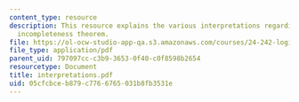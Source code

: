 ```yaml
---
content_type: resource
description: This resource explains the various interpretations regarding the first
  incompleteness theorem.
file: https://ol-ocw-studio-app-qa.s3.amazonaws.com/courses/24-242-logic-ii-spring-2004/05cfcbceb879c7766765031b8fb3531e_interpretations.pdf
file_type: application/pdf
parent_uid: 797097cc-c3b9-3653-0f40-c0f8598b2654
resourcetype: Document
title: interpretations.pdf
uid: 05cfcbce-b879-c776-6765-031b8fb3531e
---
```

